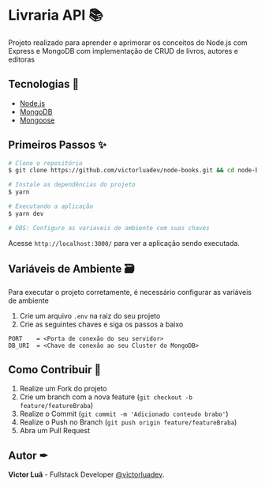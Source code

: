 # Livraria API 📚
Projeto realizado para aprender e aprimorar os conceitos do Node.js com Express e MongoDB com implementação de CRUD de livros, autores e editoras

## Tecnologias 🚀
- [Node.js](https://nodejs.org/en/)
- [MongoDB](https://www.mongodb.com/atlas/database)
- [Mongoose](https://mongoosejs.com/)

## Primeiros Passos ✨

```bash
# Clone o repositório
$ git clone https://github.com/victorluadev/node-books.git && cd node-books

# Instale as dependências do projeto
$ yarn

# Executando a aplicação
$ yarn dev

# OBS: Configure as variaveis de ambiente com suas chaves
```
Acesse `http://localhost:3000/` para ver a aplicação sendo executada.

## Variáveis de Ambiente 🗃

Para executar o projeto corretamente, é necessário configurar as variáveis de ambiente

1. Crie um arquivo `.env` na raiz do seu projeto
2. Crie as seguintes chaves e siga os passos a baixo

```
PORT    = <Porta de conexão do seu servidor>
DB_URI  = <Chave de conexão ao seu Cluster do MongoDB>
```

## Como Contribuir 📝

1. Realize um Fork do projeto
2. Crie um branch com a nova feature (`git checkout -b feature/featureBraba`)
3. Realize o Commit (`git commit -m 'Adicionado conteudo brabo'`)
4. Realize o Push no Branch (`git push origin feature/featureBraba`)
5. Abra um Pull Request

## Autor ✒

**Victor Luã** - Fullstack Developer [@victorluadev](https://www.linkedin.com/in/victor-lua/).
